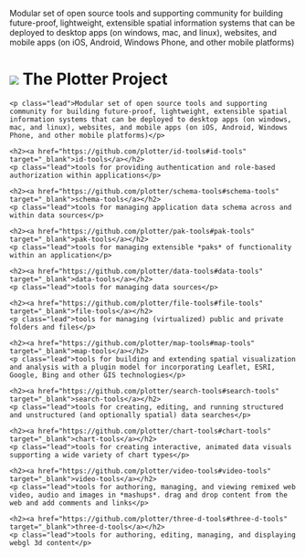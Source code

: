 Modular set of open source tools and supporting community for building future-proof, lightweight, extensible spatial information systems that can be deployed to desktop apps (on windows, mac, and linux), websites, and mobile apps (on iOS, Android, Windows Phone, and other mobile platforms)

<h1><img class="plotter-logo" src="http://plotter.github.io/css/images/Logo-Shiny.jpg" style={{width: '100px'; height: '100px'}}></img>&nbsp;The Plotter Project</h1>

	<p class="lead">Modular set of open source tools and supporting community for building future-proof, lightweight, extensible spatial information systems that can be deployed to desktop apps (on windows, mac, and linux), websites, and mobile apps (on iOS, Android, Windows Phone, and other mobile platforms)</p>

	<h2><a href="https://github.com/plotter/id-tools#id-tools" target="_blank">id-tools</a></h2>
	<p class="lead">tools for providing authentication and role-based authorization within applications</p>

	<h2><a href="https://github.com/plotter/schema-tools#schema-tools" target="_blank">schema-tools</a></h2>
	<p class="lead">tools for managing application data schema across and within data sources</p>

	<h2><a href="https://github.com/plotter/pak-tools#pak-tools" target="_blank">pak-tools</a></h2>
	<p class="lead">tools for managing extensible *paks* of functionality within an application</p>

	<h2><a href="https://github.com/plotter/data-tools#data-tools" target="_blank">data-tools</a></h2>
	<p class="lead">tools for managing data sources</p>

	<h2><a href="https://github.com/plotter/file-tools#file-tools" target="_blank">file-tools</a></h2>
	<p class="lead">tools for managing (virtualized) public and private folders and files</p>

	<h2><a href="https://github.com/plotter/map-tools#map-tools" target="_blank">map-tools</a></h2>
	<p class="lead">tools for building and extending spatial visualization and analysis with a plugin model for incorporating Leaflet, ESRI, Google, Bing and other GIS technologies</p>

	<h2><a href="https://github.com/plotter/search-tools#search-tools" target="_blank">search-tools</a></h2>
	<p class="lead">tools for creating, editing, and running structured and unstructured (and optionally spatial) data searches</p>

	<h2><a href="https://github.com/plotter/chart-tools#chart-tools" target="_blank">chart-tools</a></h2>
	<p class="lead">tools for creating interactive, animated data visuals supporting a wide variety of chart types</p>

	<h2><a href="https://github.com/plotter/video-tools#video-tools" target="_blank">video-tools</a></h2>
	<p class="lead">tools for authoring, managing, and viewing remixed web video, audio and images in *mashups*. drag and drop content from the web and add comments and links</p>

	<h2><a href="https://github.com/plotter/three-d-tools#three-d-tools" target="_blank">three-d-tools</a></h2>
	<p class="lead">tools for authoring, editing, managing, and displaying webgl 3d content</p>